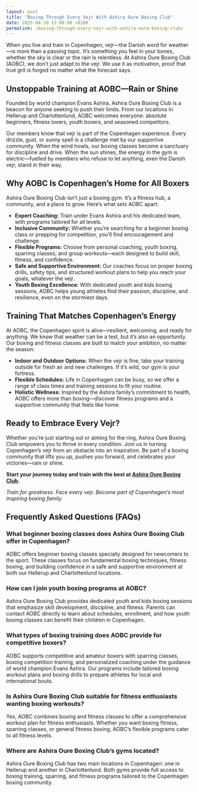 ```yaml
---
layout: post
title: "Boxing Through Every Vejr With Ashira Oure Boxing Club"
date: 2025-08-20 13:08:00 +0200
permalink: /boxing-through-every-vejr-with-ashira-oure-boxing-club/
---
```

When you live and train in Copenhagen, vejr—the Danish word for weather—is more than a passing topic. It’s something you feel in your bones, whether the sky is clear or the rain is relentless. At Ashira Oure Boxing Club (AOBC), we don’t just adapt to the vejr. We use it as motivation, proof that true grit is forged no matter what the forecast says.

## Unstoppable Training at AOBC—Rain or Shine

Founded by world champion Evans Ashira, Ashira Oure Boxing Club is a beacon for anyone seeking to push their limits. From our locations in Hellerup and Charlottenlund, AOBC welcomes everyone: absolute beginners, fitness lovers, youth boxers, and seasoned competitors. 

Our members know that vejr is part of the Copenhagen experience. Every drizzle, gust, or sunny spell is a challenge met by our supportive community. When the wind howls, our boxing classes become a sanctuary for discipline and drive. When the sun shines, the energy in the gym is electric—fuelled by members who refuse to let anything, even the Danish vejr, stand in their way.

## Why AOBC Is Copenhagen’s Home for All Boxers

Ashira Oure Boxing Club isn’t just a boxing gym. It’s a fitness hub, a community, and a place to grow. Here’s what sets AOBC apart:

- **Expert Coaching:** Train under Evans Ashira and his dedicated team, with programs tailored for all levels.
- **Inclusive Community:** Whether you’re searching for a beginner boxing class or prepping for competition, you’ll find encouragement and challenge.
- **Flexible Programs:** Choose from personal coaching, youth boxing, sparring classes, and group workouts—each designed to build skill, fitness, and confidence.
- **Safe and Supportive Environment:** Our coaches focus on proper boxing drills, safety tips, and structured workout plans to help you reach your goals, whatever the vejr.
- **Youth Boxing Excellence:** With dedicated youth and kids boxing sessions, AOBC helps young athletes find their passion, discipline, and resilience, even on the stormiest days.

## Training That Matches Copenhagen’s Energy

At AOBC, the Copenhagen spirit is alive—resilient, welcoming, and ready for anything. We know that weather can be a test, but it’s also an opportunity. Our boxing and fitness classes are built to match your ambition, no matter the season:

- **Indoor and Outdoor Options:** When the vejr is fine, take your training outside for fresh air and new challenges. If it’s wild, our gym is your fortress.
- **Flexible Schedules:** Life in Copenhagen can be busy, so we offer a range of class times and training sessions to fit your routine.
- **Holistic Wellness:** Inspired by the Ashira family’s commitment to health, AOBC offers more than boxing—discover fitness programs and a supportive community that feels like home.

## Ready to Embrace Every Vejr?

Whether you’re just starting out or aiming for the ring, Ashira Oure Boxing Club empowers you to thrive in every condition. Join us in turning Copenhagen’s vejr from an obstacle into an inspiration. Be part of a boxing community that lifts you up, pushes you forward, and celebrates your victories—rain or shine.

**Start your journey today and train with the best at [Ashira Oure Boxing Club](https://www.ashiraoure.com/).**

*Train for greatness. Face every vejr. Become part of Copenhagen’s most inspiring boxing family.*

## Frequently Asked Questions (FAQs)

### What beginner boxing classes does Ashira Oure Boxing Club offer in Copenhagen?

AOBC offers beginner boxing classes specially designed for newcomers to the sport. These classes focus on fundamental boxing techniques, fitness boxing, and building confidence in a safe and supportive environment at both our Hellerup and Charlottenlund locations.

### How can I join youth boxing programs at AOBC?

Ashira Oure Boxing Club provides dedicated youth and kids boxing sessions that emphasize skill development, discipline, and fitness. Parents can contact AOBC directly to learn about schedules, enrollment, and how youth boxing classes can benefit their children in Copenhagen.

### What types of boxing training does AOBC provide for competitive boxers?

AOBC supports competitive and amateur boxers with sparring classes, boxing competition training, and personalized coaching under the guidance of world champion Evans Ashira. Our programs include tailored boxing workout plans and boxing drills to prepare athletes for local and international bouts.

### Is Ashira Oure Boxing Club suitable for fitness enthusiasts wanting boxing workouts?

Yes, AOBC combines boxing and fitness classes to offer a comprehensive workout plan for fitness enthusiasts. Whether you want boxing fitness, sparring classes, or general fitness boxing, AOBC’s flexible programs cater to all fitness levels.

### Where are Ashira Oure Boxing Club’s gyms located?

Ashira Oure Boxing Club has two main locations in Copenhagen: one in Hellerup and another in Charlottenlund. Both gyms provide full access to boxing training, sparring, and fitness programs tailored to the Copenhagen boxing community.

<script type="application/ld+json">
{
  "@context": "https://schema.org",
  "@type": "BlogPosting",
  "headline": "Boxing Through Every Vejr With Ashira Oure Boxing Club",
  "description": "Discover how Ashira Oure Boxing Club in Copenhagen trains boxers and fitness enthusiasts through all Danish weather conditions, offering beginner classes, youth programs, sparring, and expert coaching from former world champion Evans Ashira.",
  "author": {
    "@type": "Person",
    "name": "Evans Ashira"
  },
  "publisher": {
    "@type": "Person",
    "name": "Evans Ashira"
  },
  "datePublished": "2024-06-01",
  "mainEntityOfPage": {
    "@type": "WebPage",
    "@id": "https://www.ashiraoure.com/blog/boxing-through-every-vejr"
  },
  "articleBody": "When you live and train in Copenhagen, vejr—the Danish word for weather—is more than a passing topic. It’s something you feel in your bones, whether the sky is clear or the rain is relentless. At Ashira Oure Boxing Club (AOBC), we don’t just adapt to the vejr. We use it as motivation, proof that true grit is forged no matter what the forecast says.\n\nFounded by world champion Evans Ashira, Ashira Oure Boxing Club is a beacon for anyone seeking to push their limits. From our locations in Hellerup and Charlottenlund, AOBC welcomes everyone: absolute beginners, fitness lovers, youth boxers, and seasoned competitors.\n\nOur members know that vejr is part of the Copenhagen experience. Every drizzle, gust, or sunny spell is a challenge met by our supportive community. When the wind howls, our boxing classes become a sanctuary for discipline and drive. When the sun shines, the energy in the gym is electric—fuelled by members who refuse to let anything, even the Danish vejr, stand in their way.\n\nAshira Oure Boxing Club isn’t just a boxing gym. It’s a fitness hub, a community, and a place to grow. AOBC offers expert coaching, inclusive programs for beginners and competitors, flexible training schedules, and a safe environment focusing on boxing drills and safety tips, all tailored to Copenhagen’s boxing community.\n\nAt AOBC, the Copenhagen spirit is alive—resilient, welcoming, and ready for anything. Our boxing and fitness classes are built to match your ambition, no matter the season, with indoor and outdoor options, flexible schedules, and holistic wellness programs inspired by the Ashira family’s commitment to health.\n\nWhether you’re just starting out or aiming for the ring, Ashira Oure Boxing Club empowers you to thrive in every condition. Join us in turning Copenhagen’s vejr from an obstacle into an inspiration. Be part of a boxing community that lifts you up, pushes you forward, and celebrates your victories—rain or shine."
}
</script>

<script type="application/ld+json">
{
  "@context": "https://schema.org",
  "@type": "FAQPage",
  "mainEntity": [
    {
      "@type": "Question",
      "name": "What beginner boxing classes does Ashira Oure Boxing Club offer in Copenhagen?",
      "acceptedAnswer": {
        "@type": "Answer",
        "text": "AOBC offers beginner boxing classes specially designed for newcomers to the sport. These classes focus on fundamental boxing techniques, fitness boxing, and building confidence in a safe and supportive environment at both our Hellerup and Charlottenlund locations."
      }
    },
    {
      "@type": "Question",
      "name": "How can I join youth boxing programs at AOBC?",
      "acceptedAnswer": {
        "@type": "Answer",
        "text": "Ashira Oure Boxing Club provides dedicated youth and kids boxing sessions that emphasize skill development, discipline, and fitness. Parents can contact AOBC directly to learn about schedules, enrollment, and how youth boxing classes can benefit their children in Copenhagen."
      }
    },
    {
      "@type": "Question",
      "name": "What types of boxing training does AOBC provide for competitive boxers?",
      "acceptedAnswer": {
        "@type": "Answer",
        "text": "AOBC supports competitive and amateur boxers with sparring classes, boxing competition training, and personalized coaching under the guidance of world champion Evans Ashira. Our programs include tailored boxing workout plans and boxing drills to prepare athletes for local and international bouts."
      }
    },
    {
      "@type": "Question",
      "name": "Is Ashira Oure Boxing Club suitable for fitness enthusiasts wanting boxing workouts?",
      "acceptedAnswer": {
        "@type": "Answer",
        "text": "Yes, AOBC combines boxing and fitness classes to offer a comprehensive workout plan for fitness enthusiasts. Whether you want boxing fitness, sparring classes, or general fitness boxing, AOBC’s flexible programs cater to all fitness levels."
      }
    },
    {
      "@type": "Question",
      "name": "Where are Ashira Oure Boxing Club’s gyms located?",
      "acceptedAnswer": {
        "@type": "Answer",
        "text": "Ashira Oure Boxing Club has two main locations in Copenhagen: one in Hellerup and another in Charlottenlund. Both gyms provide full access to boxing training, sparring, and fitness programs tailored to the Copenhagen boxing community."
      }
    }
  ]
}
</script>